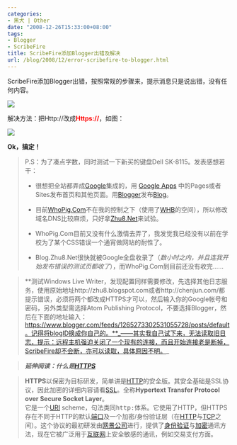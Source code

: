 ```yaml
---
categories:
- 黑犬 | Other
date: "2008-12-26T15:33:00+08:00"
tags:
- Blogger
- ScribeFire
title: ScribeFire添加Blogger出错及解决
url: /blog/2008/12/error-scribefire-to-blogger.html
---
```

ScribeFire添加Blogger出错，按照常规的步骤来，提示消息只是说出错，没有任何内容。
<!--more-->

<span class="center">![](/images/posts/blogger-error.jpg)</span>

解决方法：把Http://改成<span style='color: red;'>**Https://**</span>，如图：

<span class="center">![](/images/posts/Blogger-set.png)</span>

**Ok，搞定！**

> P.S：为了凑点字数，同时测试一下新买的键盘Dell SK-8115。发表感想若干：  
> *   很想把全站都弄成[Google](http://www.google.com/)集成的，用 [Google Apps](http://start.zhu8.net/) 中的Pages或者Sites发布首页和其他页面。用[Blogger](http://www.blogger.com/)发布[Blog](http://blog.zhu8.net/)。
>   
> *   目前[WhoPig.Com][1]不在我的控制之下（使用了[WHB](http://www.webhostingbuzz.com/)的空间），所以修改域名DNS比较麻烦，只好拿[Zhu8.Net][2]来试验。
>   
> *   WhoPig.Com目前又没有什么激情去弄了，我发觉我已经没有以前在学校为了某个CSS错误一个通宵做网站的耐性了。
>   
> *   Blog.Zhu8.Net很快就被Google全盘收录了（*数小时之内，并且连我开始发布错误的测试页都收了*），而WhoPig.Com到目前还没有收完……
>   
>

>   **测试Windows Live Writer，发现配置同样需要修改，先选择其他日志服务，使用原始地址http://zhu8.blogspot.com或者http://chenjun.com/都提示错误，必须将两个都改成HTTPS才可以，然后输入你的Google帐号和密码，另外类型需选择Atom Publishing Protocol，不要选择Blogger，然后在下面的地址输入：https://www.blogger.com/feeds/1265273302531055728/posts/default。记得将blogID换成你自己的。**_——其实我自己试下来，无法读取旧日志，提示：远程主机强迫关闭了一个现有的连接，而且开始连接老是断掉，ScribeFire却不会断，亦可以读取，具体原因不明。_

>   **_延伸阅读：什么是[HTTPS](http://zh.wikipedia.org/wiki/HTTPS)_**

> **HTTPS**以保密为目标研发，简单讲是[HTTP](http://zh.wikipedia.org/wiki/HTTP "HTTP")的安全版。其安全基础是SSL协议，因此加密的详细内容请看[SSL](http://zh.wikipedia.org/wiki/SSL "SSL")。全称**Hypertext Transfer Protocol over Secure Socket Layer**。  
> 它是一个[URI](http://zh.wikipedia.org/wiki/URI "URI") scheme，句法类同<tt>http:</tt>体系。它使用了HTTP，但HTTPS存在不同于HTTP的默认[端口](http://zh.wikipedia.org/wiki/%E7%AB%AF%E5%8F%A3 "端口")及一个加密/身份验证层（在[HTTP](http://zh.wikipedia.org/wiki/HTTP "HTTP")与[TCP](http://zh.wikipedia.org/wiki/TCP "TCP")之间）。这个协议的最初研发由[网景公司](http://zh.wikipedia.org/wiki/%E7%BD%91%E6%99%AF%E5%85%AC%E5%8F%B8 "网景公司")进行，提供了[身份验证][3]与[加密][4]通讯方法，现在它被广泛用于[互联网][5]上安全敏感的通讯，例如交易支付方面。

 [1]: http://www.whopig.com/
 [2]: http://chenjun.com/
 [3]: http://zh.wikipedia.org/wiki/%E8%BA%AB%E4%BB%BD%E9%AA%8C%E8%AF%81 "身份验证"
 [4]: http://zh.wikipedia.org/wiki/%E5%8A%A0%E5%AF%86 "加密"
 [5]: http://zh.wikipedia.org/wiki/%E4%BA%92%E8%81%94%E7%BD%91 "互联网"